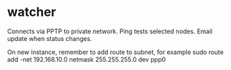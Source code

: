 # watcher

Connects via PPTP to private network.
Ping tests selected nodes.
Email update when status changes.

On new instance, remember to add route to subnet, for example
sudo route add -net 192.168.10.0 netmask 255.255.255.0 dev ppp0
